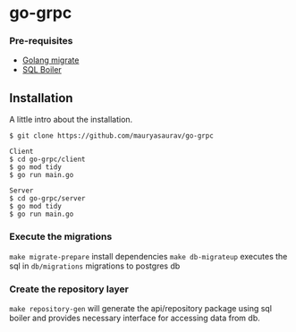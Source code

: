 # go-grpc

### Pre-requisites
- [Golang migrate](https://github.com/golang-migrate/migrate)
- [SQL Boiler](https://github.com/volatiletech/sqlboiler)


## Installation

A little intro about the installation.
```
$ git clone https://github.com/mauryasaurav/go-grpc

Client
$ cd go-grpc/client
$ go mod tidy
$ go run main.go

Server
$ cd go-grpc/server
$ go mod tidy
$ go run main.go
```

### Execute the migrations 
`make migrate-prepare` install dependencies
`make db-migrateup` executes the sql in `db/migrations` migrations to postgres db

### Create the repository layer
`make repository-gen` will generate the api/repository package using sql boiler and provides 
necessary interface for accessing data from db.